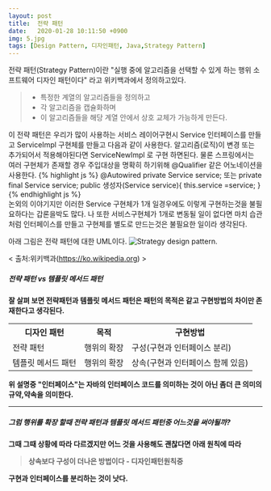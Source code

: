 ```yaml
---
layout: post
title:  전략 패턴
date:   2020-01-28 10:11:50 +0900
img: 5.jpg
tags: [Design Pattern, 디자인패턴, Java,Strategy Pattern]
---
```

전략 패턴(Strategy Pattern)이란 "실행 중에 알고리즘을 선택할 수 있게 하는 행위 소프트웨어 디자인 패턴이다" 라고 위키백과에서 정의하고있다.
> * 특정한 계열의 알고리즘들을 정의하고
> * 각 알고리즘을 캡슐화하며
> * 이 알고리즘들을 해당 계열 안에서 상호 교체가 가능하게 만든다.

이 전략 패턴은 우리가 많이 사용하는 서비스 레이어구현시 Service 인터페이스를 만들고 ServiceImpl 구현체를 만들고 다음과 같이 사용한다.
알고리즘(로직)이 변경 또는 추가되어서 적용해야된다면 ServiceNewImpl 로 구현 하면된다. 물론 스프링에서는 여러 구현체가 존재할 경우 주입대상을 명확히 하기위해 @Qualifier 같은 어노네이션을 사용한다. 
{% highlight js %}
    @Autowired
    private Service service;
    또는
    private final Service service;
    public 생성자(Service service){
        this.service =service;
    }
{% endhighlight js %}    
논외의 이야기지만 이러한 Service 구현체가 1개 일경우에도 이렇게 구현하는것을 불필요하다는 갑론을박도 많다. 나 또한 서비스구현체가 1개로 변동될 일이 없다면 마치 습관처럼 인터페이스를 만들고 구현체를 별도로 만드는것은 불필요한 일이라 생각된다.

아래 그림은 전략 패턴에 대한 UML이다. 
![Strategy design pattern.]({{site.baseurl}}/images/pages/20200204/strategy_01.jpg)

< 출처:위키백과(https://ko.wikipedia.org) >


##### <strong> 전략 패턴 vs 템플릿 메서드 패턴
잘 살펴 보면 전략패턴과 템플릿 메서드 패턴은 패턴의 목적은 같고 구현방법의 차이만 존재한다고 생각된다.

<table>
  <tr><th>디자인 패턴</th><th>목적</th><th>구현방법</th></tr>
  <tr><td>전략 패턴</td><td>행위의 확장</td><td>구성(구현과 인터페이스 분리)</td></tr>
  <tr><td>템플릿 메서드 패턴</td><td>행위의 확장</td><td>상속(구현과 인터페이스 함께 있음)</td></tr>  
</table>
   위 설명중 "인터페이스"는 자바의 인터페이스 코드를 의미하는 것이 아닌 좀더 큰 의미의 규약,약속을 의미한다.

***

##### 그럼 행위를 확장 할때 전략 패턴과 템플릿 메서드 패턴중 어느것을 써야될까? 
그때 그때 상황에 따라 다르겠지만 어느 것을 사용해도 괜찮다면 아래 원칙에 따라
> 상속보다 구성이 더나은 방법이다 - 디자인패턴원칙중

구현과 인터페이스를 분리하는 것이 낫다.




